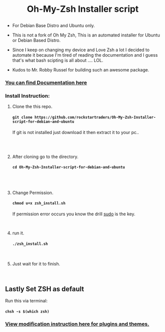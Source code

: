 
<h1><p align="center">
Oh-My-Zsh Installer script 
</p></h1>

- For Debian Base Distro and Ubuntu only.


- This is not a fork of Oh My Zsh, This is an automated installer for Ubuntu or Debian Based Distro.

- Since I keep on changing my device and Love Zsh a lot I decided to automate it because I'm tired of reading the documentation and I guess that's what bash scipting is all about .... LOL.

- Kudos to Mr. Robby Russel for building such an awesome package.

### [You can find Documentation here ](https://github.com/robbyrussell/oh-my-zsh)
   

 ### Install Instruction: 

1. Clone the this repo. 
    #### `git clone https://github.com/rockstartraders/Oh-My-Zsh-Installer-script-for-debian-and-ubuntu`

   If git is not installed just download it then extract it to your pc.. 

<br>
<br>
 
 2. After cloning go to the directory.

      #### `cd Oh-My-Zsh-Installer-script-for-debian-and-ubuntu`

<br>
<br>

   3. Change Permission.

      #### `chmod u+x zsh_install.sh`
         If permission error occurs you know the drill  [sudo](https://en.wikipedia.org/wiki/Sudo) is the key.

<br>

   4. run it. 

      #### `./zsh_install.sh`
        
<br>
    
   5. Just wait for it to finish. 


<br>

## Lastly Set ZSH as default 
Run this via terminal:  
#### `chsh -s $(which zsh)`

### [View modification instruction here for plugins and themes.](https://github.com/robbyrussell/oh-my-zsh)
   






  
